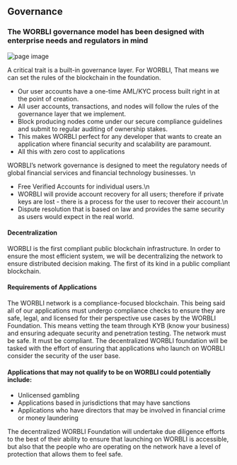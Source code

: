 ## Governance
### The WORBLI governance model has been designed with enterprise needs and regulators in mind

![page image](../images/governance.jpg)

A critical trait is a built-in governance layer. For WORBLI, That means we can set the rules of the blockchain in the foundation. 

- Our user accounts have a one-time AML/KYC process built right in at the point of creation. 
- All user accounts, transactions, and nodes will follow the rules of the governance layer that we implement. 
- Block producing nodes come under our secure compliance guidelines and submit to regular auditing of ownership stakes. 
- This makes WORBLI perfect for any developer that wants to create an application where financial security and scalability are paramount.
- All this with zero cost to applications

WORBLI’s network governance is designed to meet the regulatory needs of global financial services and financial technology businesses. \n

- Free Verified Accounts for individual users.\n
- WORBLI will provide account recovery for all users; therefore if private keys are lost - there is a process for the user to recover their account.\n
- Dispute resolution that is based on law and provides the same security as users would expect in the real world.

#### Decentralization

WORBLI is the first compliant public blockchain infrastructure. In order to ensure the most efficient system, we will be decentralizing the network to ensure distributed decision making. The first of its kind in a public compliant blockchain.

#### Requirements of Applications

The WORBLI network is a compliance-focused blockchain. This being said all of our applications must undergo compliance checks to ensure they are safe, legal, and licensed for their perspective use cases by the WORBLI Foundation. This means vetting the team through KYB (know your business) and ensuring adequate security and penetration testing. The network must be safe. It must be compliant. The decentralized WORBLI foundation will be tasked with the effort of ensuring that applications who launch on WORBLI consider the security of the user base.

#### Applications that may not qualify to be on WORBLI could potentially include:
- Unlicensed gambling
- Applications based in jurisdictions that may have sanctions
- Applications who have directors that may be involved in financial crime or money laundering

The decentralized WORBLI Foundation will undertake due diligence efforts to the best of their ability to ensure that launching on WORBLI is accessible, but also that the people who are operating on the network have a level of protection that allows them to feel safe.
